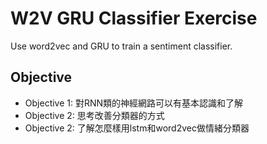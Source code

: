 # W2V GRU Classifier Exercise
Use word2vec and GRU to train a sentiment classifier.

## Objective

- Objective 1: 對RNN類的神經網路可以有基本認識和了解
- Objective 2: 思考改善分類器的方式    
- Objective 2: 了解怎麼樣用lstm和word2vec做情緒分類器          
